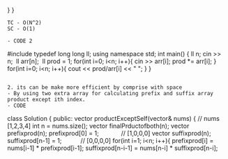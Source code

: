 }
}
​
```
TC - O(N^2)
SC - O(1)
​
- CODE 2
```
#include <iostream>
typedef long long ll;
using namespace std;
int main() {
ll n;
cin >> n;
​
ll arr[n];
​
ll prod = 1;
for(int i=0; i<n; i++){
cin >> arr[i];
prod *= arr[i];
}
​
​
for(int i=0; i<n; i++){
cout << prod/arr[i] << " ";
}
}
```
​
2. its can be make more efficient by comprise with space
- By using two extra array for calculating prefix and suffix array product except ith index.
- CODE
```
class Solution {
public:
vector<int> productExceptSelf(vector<int>& nums) {
// nums [1,2,3,4]
int n = nums.size();
vector<int> finalPrductofboth(n);
vector<int> prefixprod(n);
prefixprod[0] = 1;              // [1,0,0,0]
vector<int> suffixprod(n);
suffixprod[n-1] = 1;            // [0,0,0,0]
for(int i=1; i<n; i++){
prefixprod[i] = nums[i-1] * prefixprod[i-1];
suffixprod[n-i-1] = nums[n-i] * suffixprod[n-i];